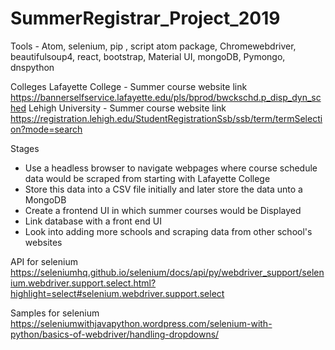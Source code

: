 # SummerRegistrar_Project_2019


Tools - Atom, selenium, pip , script atom package, Chromewebdriver, beautifulsoup4, react, bootstrap, Material UI, mongoDB, Pymongo, dnspython

Colleges
Lafayette College - Summer course website link https://bannerselfservice.lafayette.edu/pls/bprod/bwckschd.p_disp_dyn_sched
Lehigh University - Summer course website link https://registration.lehigh.edu/StudentRegistrationSsb/ssb/term/termSelection?mode=search




Stages
- Use a headless browser to navigate webpages where course schedule data would be scraped from starting with Lafayette College
- Store this data into a CSV file initially and later store the data unto a MongoDB
- Create a frontend UI in which summer courses would be Displayed
- Link database with a front end UI
- Look into adding more schools and scraping data from other school's websites

API for selenium
https://seleniumhq.github.io/selenium/docs/api/py/webdriver_support/selenium.webdriver.support.select.html?highlight=select#selenium.webdriver.support.select


Samples for selenium
https://seleniumwithjavapython.wordpress.com/selenium-with-python/basics-of-webdriver/handling-dropdowns/
